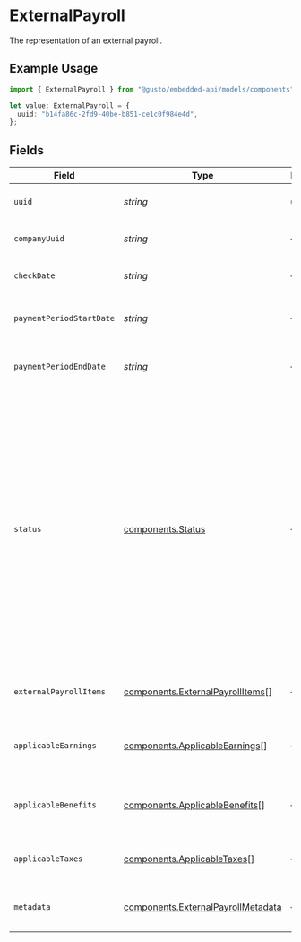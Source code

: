 # ExternalPayroll

The representation of an external payroll.

## Example Usage

```typescript
import { ExternalPayroll } from "@gusto/embedded-api/models/components";

let value: ExternalPayroll = {
  uuid: "b14fa86c-2fd9-40be-b851-ce1c0f984e4d",
};
```

## Fields

| Field                                                                                                                                                                                                                                                                                   | Type                                                                                                                                                                                                                                                                                    | Required                                                                                                                                                                                                                                                                                | Description                                                                                                                                                                                                                                                                             |
| --------------------------------------------------------------------------------------------------------------------------------------------------------------------------------------------------------------------------------------------------------------------------------------- | --------------------------------------------------------------------------------------------------------------------------------------------------------------------------------------------------------------------------------------------------------------------------------------- | --------------------------------------------------------------------------------------------------------------------------------------------------------------------------------------------------------------------------------------------------------------------------------------- | --------------------------------------------------------------------------------------------------------------------------------------------------------------------------------------------------------------------------------------------------------------------------------------- |
| `uuid`                                                                                                                                                                                                                                                                                  | *string*                                                                                                                                                                                                                                                                                | :heavy_check_mark:                                                                                                                                                                                                                                                                      | The UUID of the external payroll.                                                                                                                                                                                                                                                       |
| `companyUuid`                                                                                                                                                                                                                                                                           | *string*                                                                                                                                                                                                                                                                                | :heavy_minus_sign:                                                                                                                                                                                                                                                                      | The UUID of the company.                                                                                                                                                                                                                                                                |
| `checkDate`                                                                                                                                                                                                                                                                             | *string*                                                                                                                                                                                                                                                                                | :heavy_minus_sign:                                                                                                                                                                                                                                                                      | External payroll's check date.                                                                                                                                                                                                                                                          |
| `paymentPeriodStartDate`                                                                                                                                                                                                                                                                | *string*                                                                                                                                                                                                                                                                                | :heavy_minus_sign:                                                                                                                                                                                                                                                                      | External payroll's pay period start date.                                                                                                                                                                                                                                               |
| `paymentPeriodEndDate`                                                                                                                                                                                                                                                                  | *string*                                                                                                                                                                                                                                                                                | :heavy_minus_sign:                                                                                                                                                                                                                                                                      | External payroll's pay period end date.                                                                                                                                                                                                                                                 |
| `status`                                                                                                                                                                                                                                                                                | [components.Status](../../models/components/status.md)                                                                                                                                                                                                                                  | :heavy_minus_sign:                                                                                                                                                                                                                                                                      | The status of the external payroll. The status will be `unprocessed` when the external payroll is created and transition to `processed` once tax liabilities are entered and finalized.  Once in the `processed` status all actions that can edit an external payroll will be disabled. |
| `externalPayrollItems`                                                                                                                                                                                                                                                                  | [components.ExternalPayrollItems](../../models/components/externalpayrollitems.md)[]                                                                                                                                                                                                    | :heavy_minus_sign:                                                                                                                                                                                                                                                                      | External payroll items for employees                                                                                                                                                                                                                                                    |
| `applicableEarnings`                                                                                                                                                                                                                                                                    | [components.ApplicableEarnings](../../models/components/applicableearnings.md)[]                                                                                                                                                                                                        | :heavy_minus_sign:                                                                                                                                                                                                                                                                      | Applicable earnings based on company provisioning.                                                                                                                                                                                                                                      |
| `applicableBenefits`                                                                                                                                                                                                                                                                    | [components.ApplicableBenefits](../../models/components/applicablebenefits.md)[]                                                                                                                                                                                                        | :heavy_minus_sign:                                                                                                                                                                                                                                                                      | Applicable benefits based on company provisioning.                                                                                                                                                                                                                                      |
| `applicableTaxes`                                                                                                                                                                                                                                                                       | [components.ApplicableTaxes](../../models/components/applicabletaxes.md)[]                                                                                                                                                                                                              | :heavy_minus_sign:                                                                                                                                                                                                                                                                      | Applicable taxes based on company provisioning.                                                                                                                                                                                                                                         |
| `metadata`                                                                                                                                                                                                                                                                              | [components.ExternalPayrollMetadata](../../models/components/externalpayrollmetadata.md)                                                                                                                                                                                                | :heavy_minus_sign:                                                                                                                                                                                                                                                                      | Stores metadata of the external payroll.                                                                                                                                                                                                                                                |